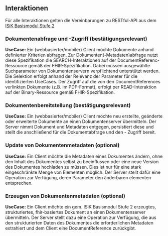 ## Interaktionen

Für alle Interaktionen gelten die Vereinbarungen zu RESTful-API aus dem [ISiK Basismodul Stufe 2](https://simplifier.net/guide/isik-basismodul-stufe2/UebergreifendeFestlegungenRest)

### Dokumentenabfrage und -Zugriff (bestätigungsrelevant)
**UseCase:** Ein (webbasierter/mobiler) Client möchte Dokumente anhand definierter Kriterien abfragen.
Zur Dokumenten(-Metadaten)abfrage nutzt diese Spezifikation die SEARCH-Interaktionen auf der DocumentReferenc-Ressource gemäß der FHIR-Spezifikation.
Dabei müssen ausgewählte Suchparameter von Dokumentenservern verpflichtend unterstützt werden. Die Selektion erfolgt anhand der Relevanz der Parameter für die identifizierten UseCases.
Der Zugriff auf die von den DocumentReferences verlinkten Dokumente (z.B. im PDF-Format), erfolgt per READ-Interaktion auf der Binary-Ressource gemäß FHIR-Spezifikation.

### Dokumentenbereitstellung (bestätigungsrelevant)
**UseCase:** Ein (webbasierter/mobiler) Client möchte neu erstellte, geänderte oder erweiterte Dokumente an einen Dokumentenserver übermitteln. Der Server nimmt Dokument und Metadaten entgegen, persistiert diese und stellt die anschließend für die Dokumentabfrage und den - Zugriff bereit.

### Update von Dokumentenmetadaten (optional)
**UseCase:** Ein Client möchte die Metadaten eines Dokumentes ändern, ohne den Inhalt des Dokumentes selbst zu beeinflussen oder eine neue Version des Dokumentes hochladen zu müssen. Dies ist nur für eine stark eingeschränkte Menge von Elementen möglich. Der Server stellt dafür eine Operation zur Verfügung, deren Parameter den änderbaren elementen entsprechen.

### Erzeugen von Dokumentenmetadaten (optional)
**UseCase:** Ein Client möchte ein gem. ISiK Basismodul Stufe 2 erzeugtes, strukturiertes, fhir-basiertes Dokument an einen Dokumentenserver übermitteln.
Der Server stellt dazu eine Operation zur Verfügung, die aus den strukturierten Daten des Dokumentes die erforderlichen Metadaten extrahiert und dem Client eine DocumentReference zurückgibt.
